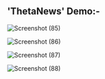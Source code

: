 'ThetaNews' Demo:-
-----------------------------------------

![Screenshot (85)](https://github.com/jayram0402/NewsWebsite_ThetaNews/assets/147648366/b72b94eb-df33-49f0-bfd2-995c67a4060f)

![Screenshot (86)](https://github.com/jayram0402/NewsWebsite_ThetaNews/assets/147648366/c818e479-fd0b-46d6-b5ec-f3b88ee6e6d0)

![Screenshot (87)](https://github.com/jayram0402/NewsWebsite_ThetaNews/assets/147648366/d906b4ff-78bf-47db-a508-1c96df2b07a4)

![Screenshot (88)](https://github.com/jayram0402/NewsWebsite_ThetaNews/assets/147648366/f92a9e2c-b9c8-4aa7-b512-9ed96d3b93ee)
